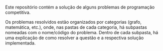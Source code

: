 Este repositório contém a solução de alguns problemas de programação competitiva.

Os problemas resolvidos estão organizados por categorias (grafo, matemática, etc.), onde, nas pastas de cada categoria, há subpastas nomeadas com o nome/código do problema. Dentro de cada subpasta, há uma explicação de como resolver a questão e a respectiva solução implementada.